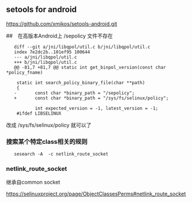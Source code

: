 <!--
author: lizhiwei
head: 
date: 2019-11-21
title: Android Sepolicy与setool
tags: Android
images: 
category: Android
status: publish
summary: selinux
-->


## setools for android

https://github.com/xmikos/setools-android.git



##　在高版本Android上 /sepolicy 文件不存在



       diff --git a/jni/libqpol/util.c b/jni/libqpol/util.c
       index 7e2dc2b..101ef95 100644
       --- a/jni/libqpol/util.c
       +++ b/jni/libqpol/util.c
       @@ -81,7 +81,7 @@ static int get_binpol_version(const char *policy_fname)
        
        static int search_policy_binary_file(char **path)
        {
       -       const char *binary_path = "/sepolicy";
       +       const char *binary_path = "/sys/fs/selinux/policy";
        
               int expected_version = -1, latest_version = -1;
        #ifdef LIBSELINUX


改成 /sys/fs/selinux/policy 就可以了


### 搜索某个特定class相关的规则


       sesearch -A  -c netlink_route_socket      



### netlink_route_socket

继承自common socket

  https://selinuxproject.org/page/ObjectClassesPerms#netlink_route_socket


